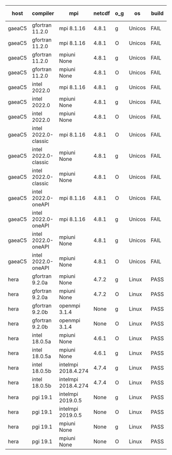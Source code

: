 

| host     | compiler                              | mpi                      | netcdf        | o_g        | os       | build       | u_pass          | u_fail          | s_pass            | s_fail            | e_pass             | e_fail             | nuopc_pass       | nuopc_fail       | artifacts link          |
|----------|---------------------------------------|--------------------------|---------------|------------|----------|-------------|-----------------|-----------------|-------------------|-------------------|--------------------|--------------------|------------------|------------------|-------------------------|
| gaeaC5 | gfortran 11.2.0 | mpi 8.1.16  | 4.8.1  | g | Unicos | FAIL | None | None | None | None | None | None | None | None | <a href="https://github.com/esmf-org/esmf-test-artifacts/tree/d1d5dd8487392bf4c1163d8b22694c51bf60cd13/feature_reuse-RH/gfortran/11.2.0/g/mpi/8.1.16" target="_blank">d1d5dd8</a> | 
| gaeaC5 | gfortran 11.2.0 | mpi 8.1.16  | 4.8.1  | O | Unicos | FAIL | None | None | None | None | None | None | None | None | <a href="https://github.com/esmf-org/esmf-test-artifacts/tree/6542ae7449ef3f7670c394625c6b778264c989d7/feature_reuse-RH/gfortran/11.2.0/O/mpi/8.1.16" target="_blank">6542ae7</a> | 
| gaeaC5 | gfortran 11.2.0 | mpiuni None  | 4.8.1  | g | Unicos | FAIL | None | None | None | None | None | None | None | None | <a href="https://github.com/esmf-org/esmf-test-artifacts/tree/f30cbb29a2d6aa5aac05e500d6629b6e7a08b91c/feature_reuse-RH/gfortran/11.2.0/g/mpiuni/None" target="_blank">f30cbb2</a> | 
| gaeaC5 | gfortran 11.2.0 | mpiuni None  | 4.8.1  | O | Unicos | FAIL | None | None | None | None | None | None | None | None | <a href="https://github.com/esmf-org/esmf-test-artifacts/tree/ec5370d3a9ad3a17bf529996f6131e3add6ce5c1/feature_reuse-RH/gfortran/11.2.0/O/mpiuni/None" target="_blank">ec5370d</a> | 
| gaeaC5 | intel 2022.0 | mpi 8.1.16  | 4.8.1  | g | Unicos | FAIL | None | None | None | None | None | None | None | None | <a href="https://github.com/esmf-org/esmf-test-artifacts/tree/785976850b7510725bf1810f3a24e9f369ba87f5/feature_reuse-RH/intel/2022.0/g/mpi/8.1.16" target="_blank">7859768</a> | 
| gaeaC5 | intel 2022.0 | mpiuni None  | 4.8.1  | g | Unicos | FAIL | None | None | None | None | None | None | None | None | <a href="https://github.com/esmf-org/esmf-test-artifacts/tree/acadea64bc9219fbe9d43c6b400f6c48b877e998/feature_reuse-RH/intel/2022.0/g/mpiuni/None" target="_blank">acadea6</a> | 
| gaeaC5 | intel 2022.0 | mpiuni None  | 4.8.1  | O | Unicos | FAIL | None | None | None | None | None | None | None | None | <a href="https://github.com/esmf-org/esmf-test-artifacts/tree/fedb860fa697378fca0b3225067403d7ef6910a3/feature_reuse-RH/intel/2022.0/O/mpiuni/None" target="_blank">fedb860</a> | 
| gaeaC5 | intel 2022.0-classic | mpi 8.1.16  | 4.8.1  | O | Unicos | FAIL | None | None | None | None | None | None | None | None | <a href="https://github.com/esmf-org/esmf-test-artifacts/tree/d64b8d019251002271fae3291396d8282a0fc80c/feature_reuse-RH/intel/2022.0-classic/O/mpi/8.1.16" target="_blank">d64b8d0</a> | 
| gaeaC5 | intel 2022.0-classic | mpiuni None  | 4.8.1  | g | Unicos | FAIL | None | None | None | None | None | None | None | None | <a href="https://github.com/esmf-org/esmf-test-artifacts/tree/fc66aa76854f25cbaa427758f6fd0c6ff9d8d8db/feature_reuse-RH/intel/2022.0-classic/g/mpiuni/None" target="_blank">fc66aa7</a> | 
| gaeaC5 | intel 2022.0-classic | mpiuni None  | 4.8.1  | O | Unicos | FAIL | None | None | None | None | None | None | None | None | <a href="https://github.com/esmf-org/esmf-test-artifacts/tree/2fa41aaf6470a9d27e9216edae6727951ab70877/feature_reuse-RH/intel/2022.0-classic/O/mpiuni/None" target="_blank">2fa41aa</a> | 
| gaeaC5 | intel 2022.0-oneAPI | mpi 8.1.16  | 4.8.1  | O | Unicos | FAIL | None | None | None | None | None | None | None | None | <a href="https://github.com/esmf-org/esmf-test-artifacts/tree/11c51df2a8ec8c68f2f8d6027c1f147f8379276a/feature_reuse-RH/intel/2022.0-oneAPI/O/mpi/8.1.16" target="_blank">11c51df</a> | 
| gaeaC5 | intel 2022.0-oneAPI | mpi 8.1.16  | 4.8.1  | g | Unicos | FAIL | None | None | None | None | None | None | None | None | <a href="https://github.com/esmf-org/esmf-test-artifacts/tree/7dbc6bf6247608d04ce841ff96ef26076985f93b/feature_reuse-RH/intel/2022.0-oneAPI/g/mpi/8.1.16" target="_blank">7dbc6bf</a> | 
| gaeaC5 | intel 2022.0-oneAPI | mpiuni None  | 4.8.1  | g | Unicos | FAIL | None | None | None | None | None | None | None | None | <a href="https://github.com/esmf-org/esmf-test-artifacts/tree/f80fcf95a03aface58170d1aa49b47b0216fc874/feature_reuse-RH/intel/2022.0-oneAPI/g/mpiuni/None" target="_blank">f80fcf9</a> | 
| gaeaC5 | intel 2022.0-oneAPI | mpiuni None  | 4.8.1  | O | Unicos | FAIL | None | None | None | None | None | None | None | None | <a href="https://github.com/esmf-org/esmf-test-artifacts/tree/ffe1575ad02cba4b9e9e5ecc5e29d4b86089ebaa/feature_reuse-RH/intel/2022.0-oneAPI/O/mpiuni/None" target="_blank">ffe1575</a> | 
| hera | gfortran 9.2.0a | mpiuni None  | 4.7.2  | g | Linux | PASS | 12338 | 0 | 8 | 0 | 43 | 0 | None | None | <a href="https://github.com/esmf-org/esmf-test-artifacts/tree/0475cd58d55c9c2f68024f92dd9b83979b1e6e7d/feature_reuse-RH/gfortran/9.2.0a/g/mpiuni/None" target="_blank">0475cd5</a> | 
| hera | gfortran 9.2.0a | mpiuni None  | 4.7.2  | O | Linux | PASS | 12338 | 0 | 8 | 0 | 43 | 0 | None | None | <a href="https://github.com/esmf-org/esmf-test-artifacts/tree/46822568ae54561c9703572b2c6f2a4d0fff8257/feature_reuse-RH/gfortran/9.2.0a/O/mpiuni/None" target="_blank">4682256</a> | 
| hera | gfortran 9.2.0b | openmpi 3.1.4  | None  | g | Linux | PASS | 13917 | 0 | 49 | 0 | 80 | 0 | 52 | 0 | <a href="https://github.com/esmf-org/esmf-test-artifacts/tree/0fa4dd6b9552a7debbc0e9e130ad46ccf1ace41b/feature_reuse-RH/gfortran/9.2.0b/g/openmpi/3.1.4" target="_blank">0fa4dd6</a> | 
| hera | gfortran 9.2.0b | openmpi 3.1.4  | None  | O | Linux | PASS | 13917 | 0 | 49 | 0 | 80 | 0 | 52 | 0 | <a href="https://github.com/esmf-org/esmf-test-artifacts/tree/efa9a9626420289e55f8ecae17b577dfb28b5964/feature_reuse-RH/gfortran/9.2.0b/O/openmpi/3.1.4" target="_blank">efa9a96</a> | 
| hera | intel 18.0.5a | mpiuni None  | 4.6.1  | O | Linux | PASS | 12338 | 0 | 8 | 0 | 43 | 0 | None | None | <a href="https://github.com/esmf-org/esmf-test-artifacts/tree/4f4b4d49959ddcee8171376835b891f9e205276e/feature_reuse-RH/intel/18.0.5a/O/mpiuni/None" target="_blank">4f4b4d4</a> | 
| hera | intel 18.0.5a | mpiuni None  | 4.6.1  | g | Linux | PASS | 12338 | 0 | 8 | 0 | 43 | 0 | None | None | <a href="https://github.com/esmf-org/esmf-test-artifacts/tree/c3c4919a0733bd3a3b6abd9acaf98037f11269c1/feature_reuse-RH/intel/18.0.5a/g/mpiuni/None" target="_blank">c3c4919</a> | 
| hera | intel 18.0.5b | intelmpi 2018.4.274  | 4.7.4  | g | Linux | PASS | 13917 | 0 | 49 | 0 | 80 | 0 | 52 | 0 | <a href="https://github.com/esmf-org/esmf-test-artifacts/tree/707736baa1fd280f9ae7c988f9b5353e4af9f66b/feature_reuse-RH/intel/18.0.5b/g/intelmpi/2018.4.274" target="_blank">707736b</a> | 
| hera | intel 18.0.5b | intelmpi 2018.4.274  | 4.7.4  | O | Linux | PASS | 13917 | 0 | 49 | 0 | 80 | 0 | 52 | 0 | <a href="https://github.com/esmf-org/esmf-test-artifacts/tree/c49f6faa4005fc7a86680364297f07726b29b1f9/feature_reuse-RH/intel/18.0.5b/O/intelmpi/2018.4.274" target="_blank">c49f6fa</a> | 
| hera | pgi 19.1 | intelmpi 2019.0.5  | None  | g | Linux | PASS | 13040 | 877 | None | None | None | None | None | None | <a href="https://github.com/esmf-org/esmf-test-artifacts/tree/d7c49ddb8fd5b8ab2abe48a8e7aabd1e128f3829/feature_reuse-RH/pgi/19.1/g/intelmpi/2019.0.5" target="_blank">d7c49dd</a> | 
| hera | pgi 19.1 | intelmpi 2019.0.5  | None  | O | Linux | PASS | 13088 | 829 | None | None | None | None | None | None | <a href="https://github.com/esmf-org/esmf-test-artifacts/tree/87d687200f64d160633374e3840f925e8e628f03/feature_reuse-RH/pgi/19.1/O/intelmpi/2019.0.5" target="_blank">87d6872</a> | 
| hera | pgi 19.1 | mpiuni None  | None  | g | Linux | PASS | 11713 | 625 | 4 | 4 | 40 | 3 | None | None | <a href="https://github.com/esmf-org/esmf-test-artifacts/tree/af02272fbced36680f428bd965564abe5f0b79c6/feature_reuse-RH/pgi/19.1/g/mpiuni/None" target="_blank">af02272</a> | 
| hera | pgi 19.1 | mpiuni None  | None  | O | Linux | PASS | 11713 | 625 | 6 | 2 | 40 | 3 | None | None | <a href="https://github.com/esmf-org/esmf-test-artifacts/tree/025a5a86bdc11c5026e4515909e38456397dd7f0/feature_reuse-RH/pgi/19.1/O/mpiuni/None" target="_blank">025a5a8</a> | 
